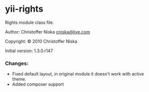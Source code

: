 yii-rights
==========

Rights module class file.

Author: Christoffer Niska <cniska@live.com>

Copyright: &copy; 2010 Christoffer Niska

Initial version: 1.3.0.r147

### Changes:

* Fixed default layout, in original module it doesn't work with active theme.
* Added composer support
